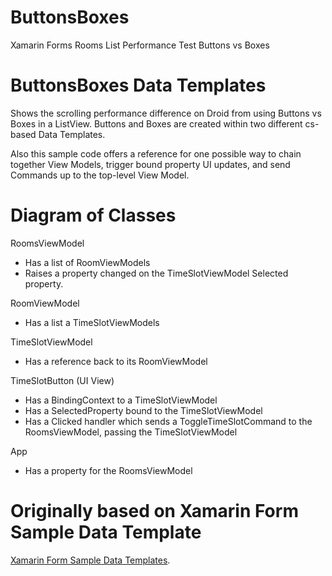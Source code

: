 # ButtonsBoxes
Xamarin Forms Rooms List Performance Test Buttons vs Boxes


ButtonsBoxes Data Templates
=============================
Shows the scrolling performance difference on Droid from using Buttons vs Boxes in a ListView. Buttons and Boxes are created within two different cs-based Data Templates. 

Also this sample code offers a reference for one possible way to chain together View Models, trigger bound property UI updates, and send Commands up to the top-level View Model.

Diagram of Classes
===================

RoomsViewModel
- Has a list of RoomViewModels
- Raises a property changed on the TimeSlotViewModel Selected property.

RoomViewModel 
- Has a list a TimeSlotViewModels

TimeSlotViewModel 
- Has a reference back to its RoomViewModel

TimeSlotButton (UI View)
- Has a BindingContext to a TimeSlotViewModel
- Has a SelectedProperty bound to the TimeSlotViewModel
- Has a Clicked handler which sends a ToggleTimeSlotCommand to the RoomsViewModel, passing the TimeSlotViewModel

App
- Has a property for the RoomsViewModel

Originally based on Xamarin Form Sample Data Template 
========================================================

[Xamarin Form Sample Data Templates](http://github.com/xamarin/xamarin-forms-samples/tree/master/Templates/DataTemplates).



